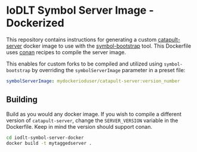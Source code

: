 # IoDLT Symbol Server Image - Dockerized

This repository contains instructions for generating a custom [catapult-server](https://github.com/nemtech/catapult-server/) docker image to use with the [symbol-bootstrap](https://github.com/nemtech/symbol-bootstrap) tool.  This Dockerfile uses [conan](https://conan.io/) recipes to compile the server image.

This enables for custom forks to be compiled and utilized using `symbol-bootstrap` by overriding the `symbolServerImage` parameter in a preset file:

```yml
symbolServerImage: mydockerioduser/catapult-server:version_number
```

## Building

Build as you would any docker image.  If you wish to compile a different version of `catapult-server`, change the `SERVER_VERSION` variable in the Dockerfile. Keep in mind the version should support conan.

```sh
cd iodlt-symbol-server-docker
docker build -t mytaggedserver .
```
